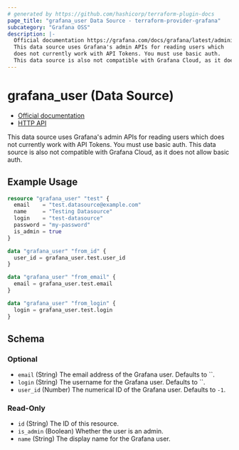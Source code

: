 ```yaml
---
# generated by https://github.com/hashicorp/terraform-plugin-docs
page_title: "grafana_user Data Source - terraform-provider-grafana"
subcategory: "Grafana OSS"
description: |-
  Official documentation https://grafana.com/docs/grafana/latest/administration/user-management/server-user-management/HTTP API https://grafana.com/docs/grafana/latest/developers/http_api/user/
  This data source uses Grafana's admin APIs for reading users which
  does not currently work with API Tokens. You must use basic auth.
  This data source is also not compatible with Grafana Cloud, as it does not allow basic auth.
---
```


# grafana_user (Data Source)

* [Official documentation](https://grafana.com/docs/grafana/latest/administration/user-management/server-user-management/)
* [HTTP API](https://grafana.com/docs/grafana/latest/developers/http_api/user/)

This data source uses Grafana's admin APIs for reading users which
does not currently work with API Tokens. You must use basic auth.
This data source is also not compatible with Grafana Cloud, as it does not allow basic auth.

## Example Usage

```terraform
resource "grafana_user" "test" {
  email    = "test.datasource@example.com"
  name     = "Testing Datasource"
  login    = "test-datasource"
  password = "my-password"
  is_admin = true
}

data "grafana_user" "from_id" {
  user_id = grafana_user.test.user_id
}

data "grafana_user" "from_email" {
  email = grafana_user.test.email
}

data "grafana_user" "from_login" {
  login = grafana_user.test.login
}
```

<!-- schema generated by tfplugindocs -->
## Schema

### Optional

- `email` (String) The email address of the Grafana user. Defaults to ``.
- `login` (String) The username for the Grafana user. Defaults to ``.
- `user_id` (Number) The numerical ID of the Grafana user. Defaults to `-1`.

### Read-Only

- `id` (String) The ID of this resource.
- `is_admin` (Boolean) Whether the user is an admin.
- `name` (String) The display name for the Grafana user.

